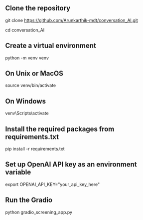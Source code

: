 ## Clone the repository
git clone https://github.com/Arunkarthik-mdt/conversation_AI.git

cd conversation_AI

## Create a virtual environment
python -m venv venv

## On Unix or MacOS
source venv/bin/activate

## On Windows
venv\Scripts\activate

## Install the required packages from requirements.txt
pip install -r requirements.txt

## Set up OpenAI API key as an environment variable
export OPENAI_API_KEY="your_api_key_here"

## Run the Gradio 
python gradio_screening_app.py
